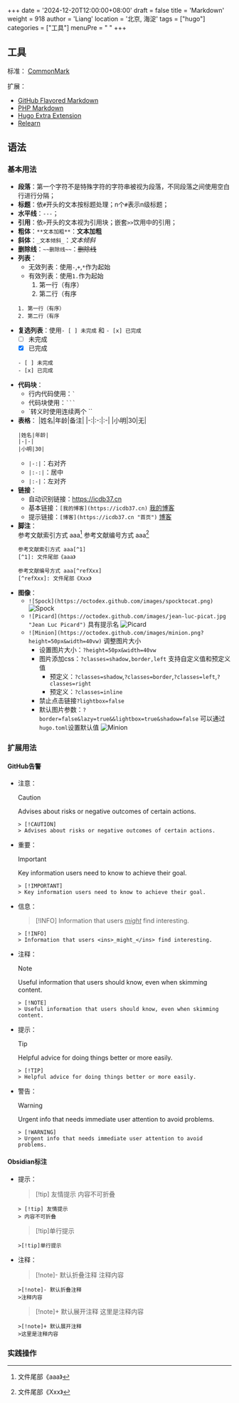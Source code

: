 +++
date = '2024-12-20T12:00:00+08:00'
draft = false
title = 'Markdown'
weight = 918
author = 'Liang'
location = '北京, 海淀'
tags = ["hugo"]
categories = ["工具"]
menuPre = "<i class='fa-fw fab fa-markdown'></i> "
+++

## 工具
标准： [CommonMark](https://commonmark.org/help)

扩展：
* [GitHub Flavored Markdown](https://github.github.com/gfm/)
* [PHP Markdown](https://michelf.ca/projects/php-markdown/extra/)
* [Hugo Extra Extension ](https://github.com/gohugoio/hugo-goldmark-extensions?tab=readme-ov-file#extras-extension)
* [Relearn](https://mcshelby.github.io/hugo-theme-relearn/authoring/markdown/index.html)

## 语法

### 基本用法
* **段落**：第一个字符不是特殊字符的字符串被视为段落，不同段落之间使用空白行进行分隔；
* **标题**：依`#`开头的文本按标题处理；n个`#`表示n级标题；
* **水平线**：`---`；
* **引用**：依`>`开头的文本视为引用块；嵌套`>>`饮用中的引用；
* **粗体**：`**文本加粗**`：**文本加粗**
* **斜体**：`_文本倾斜_`：_文本倾斜_
* **删除线**：`~~删除线~~`：~~删除线~~
* **列表**：
    * 无效列表：使用`-`,`+`,`*`作为起始
    * 有效列表：使用`1.`作为起始
        1. 第一行（有序）
        2. 第二行（有序
    ```
    1. 第一行（有序）
    2. 第二行（有序
    ```
* **复选列表**：使用`- [ ] 未完成` 和 `- [x] 已完成`
    - [ ] 未完成
    - [x] 已完成
    ```
    - [ ] 未完成
    - [x] 已完成
    ```
* **代码块**：
    * 行内代码使用：`` ` ``
    * 代码块使用：`` ``` ``
    * \`转义时使用连续两个 \`\`
* **表格**：
    |姓名|年龄|备注|
    |-:|:-:|:-|
    |小明|30|无|
    ```
    |姓名|年龄|
    |-|-|
    |小明|30|
    ```
    * `|-:|`：右对齐
    * `|:-:|`：居中
    * `|:-|`：左对齐
* **链接**：
    * 自动识别链接：https://icdb37.cn
    * 基本链接：`[我的博客](https://icdb37.cn)` [我的博客](https://icdb37.cn)
    * 提示链接：`[博客](https://icdb37.cn "首页")` [博客](https://icdb37.cn "首页")
* **脚注**：  
    参考文献索引方式 aaa[^1]
    [^1]: 文件尾部《aaa》  

    参考文献编号方式 aaa[^refXxx]  
    [^refXxx]: 文件尾部《Xxx》
    ```
    参考文献索引方式 aaa[^1]
    [^1]: 文件尾部《aaa》  

    参考文献编号方式 aaa[^refXxx]  
    [^refXxx]: 文件尾部《Xxx》
    ```
* **图像**：
    * `![Spock](https://octodex.github.com/images/spocktocat.png)`
    ![Spock](https://himg.bdimg.com/sys/portraitn/item/public.1.e7d11772.t3c66DK50ytbDrLhDniLEg) 
    * `![Picard](https://octodex.github.com/images/jean-luc-picat.jpg "Jean Luc Picard")` 具有提示名
    ![Picard](https://himg.bdimg.com/sys/portraitn/item/public.1.e7d11772.t3c66DK50ytbDrLhDniLEg "Jean Luc Picard")
    * `![Minion](https://octodex.github.com/images/minion.png?height=50px&width=40vw)` 调整图片大小
        * 设置图片大小：`?height=50px&width=40vw`
        * 图片添加css：`?classes=shadow,border,left` 支持自定义值和预定义值
            * 预定义：`?classes=shadow`,`?classes=border`,`?classes=left`,`?classes=right`
            * 预定义：`?classes=inline`
        * 禁止点击链接`?lightbox=false`
        * 默认图片参数：`?border=false&lazy=true&&lightbox=true&shadow=false` 可以通过`hugo.toml`设置默认值
    ![Minion](https://octodex.github.com/images/minion.png?height=50px&width=40vw)


### 扩展用法
#### GitHub告警
* 注意：
    > [!CAUTION]
    > Advises about risks or negative outcomes of certain actions.
    ```
    > [!CAUTION]
    > Advises about risks or negative outcomes of certain actions.
    ```
* 重要：
    > [!IMPORTANT]
    > Key information users need to know to achieve their goal.
    ```
    > [!IMPORTANT]
    > Key information users need to know to achieve their goal.
    ```
* 信息：
    > [!INFO]
    > Information that users <ins>_might_</ins> find interesting.
    ```
    > [!INFO]
    > Information that users <ins>_might_</ins> find interesting.
    ```
* 注释：
    > [!NOTE]
    > Useful information that users should know, even when skimming content.
    ```
    > [!NOTE]
    > Useful information that users should know, even when skimming content.
    ```
* 提示：
    > [!TIP]
    > Helpful advice for doing things better or more easily.
    ```
    > [!TIP]
    > Helpful advice for doing things better or more easily.
    ```
* 警告：
    > [!WARNING]
    > Urgent info that needs immediate user attention to avoid problems.
    ```
    > [!WARNING]
    > Urgent info that needs immediate user attention to avoid problems.
    ```
#### Obsidian标注
* 提示：
    > [!tip] 友情提示
    > 内容不可折叠
    ```
    > [!tip] 友情提示
    > 内容不可折叠
    ```
    >[!tip]单行提示
    ```
    >[!tip]单行提示
    ```
* 注释：
    >[!note]- 默认折叠注释
    >注释内容
    ```
    >[!note]- 默认折叠注释
    >注释内容
    ```
    >[!note]+ 默认展开注释
    >这里是注释内容
    ```
    >[!note]+ 默认展开注释
    >这里是注释内容
    ```

### 实践操作
